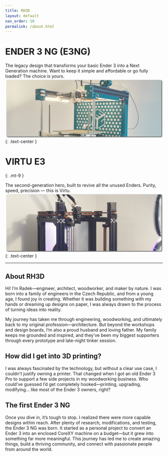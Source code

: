 ```yaml
---
title: RH3D
layout: default
nav_order: 10
permalink: /about.html
---
```

# ENDER 3 NG (E3NG)

The legacy design that transforms your basic Ender 3 into a Next Generation machine. Want to keep it simple and affordable or go fully loaded? The choice is yours.
[![E3NG](../assets/images/E3NG.png)](https://rh3d.xyz/E3NG)
{: .text-center }

# VIRTU E3
{: .mt-9 }

The second-generation hero, built to revive all the unused Enders. Purity, speed, precision — this is Virtu.
[![VirtuE3](../assets/images/VIRTU_E3.png)](https://rh3d.xyz/virtu)
{: .text-center }

---

## About RH3D

Hi! I’m Radek—engineer, architect, woodworker, and maker by nature. I was born into a family of engineers in the Czech Republic, and from a young age, I found joy in creating. Whether it was building something with my hands or dreaming up designs on paper, I was always drawn to the process of turning ideas into reality.

My journey has taken me through engineering, woodworking, and ultimately back to my original profession—architecture. But beyond the workshops and design boards, I’m also a proud husband and loving father. My family keeps me grounded and inspired, and they’ve been my biggest supporters through every prototype and late-night tinker session.

## How did I get into 3D printing?

I was always fascinated by the technology, but without a clear use case, I couldn't justify owning a printer. That changed when I got an old Ender 3 Pro to support a few side projects in my woodworking business. Who could’ve guessed I’d get completely hooked—printing, upgrading, modifying... like most of the Ender 3 owners, right?

## The first Ender 3 NG

Once you dive in, it’s tough to stop. I realized there were more capable designs within reach. After plenty of research, modifications, and testing, the Ender 3 NG was born. It started as a personal project to convert an Ender 3 into an enclosed CoreXY machine on a budget—but it grew into something far more meaningful. This journey has led me to create amazing things, build a thriving community, and connect with passionate people from around the world.
